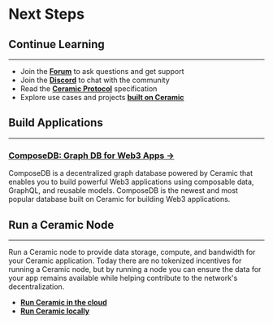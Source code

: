 # **Next Steps**

## **Continue Learning**
---
- Join the [**Forum**](https://forum.ceramic.network) to ask questions and get support
- Join the [**Discord**](https://chat.ceramic.network) to chat with the community
- Read the [**Ceramic Protocol**](../../protocol/overview.md) specification
- Explore use cases and projects [**built on Ceramic**](https://threebox.notion.site/Ceramic-Ecosystem-a3a7a58f81544d33ad3feb84368775d4)

## **Build Applications**
---

### [**ComposeDB: Graph DB for Web3 Apps →**](https://composedb.js.org/)

ComposeDB is a decentralized graph database powered by Ceramic that enables you to build powerful Web3 applications using composable data, GraphQL, and reusable models. ComposeDB is the newest and most popular database built on Ceramic for building Web3 applications.

## **Run a Ceramic Node**
---

Run a Ceramic node to provide data storage, compute, and bandwidth for your Ceramic application. Today there are no tokenized incentives for running a Ceramic node, but by running a node you can ensure the data for your app remains available while helping contribute to the network's decentralization.

- [**Run Ceramic in the cloud**](../../run/nodes/nodes.md)
- [**Run Ceramic locally**](../../build/cli/installation.md)

